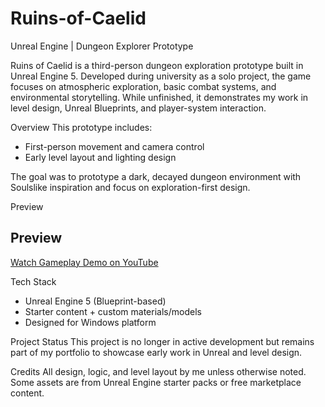 # Ruins-of-Caelid
Unreal Engine | Dungeon Explorer Prototype

Ruins of Caelid is a third-person dungeon exploration prototype built in Unreal Engine 5. Developed during university as a solo project, the game focuses on atmospheric exploration, basic combat systems, and environmental storytelling. While unfinished, it demonstrates my work in level design, Unreal Blueprints, and player-system interaction.

Overview
This prototype includes:
- First-person movement and camera control
- Early level layout and lighting design

The goal was to prototype a dark, decayed dungeon environment with Soulslike inspiration and focus on exploration-first design.

Preview
## Preview

[Watch Gameplay Demo on YouTube](https://www.youtube.com/watch?v=UrK6aWSsmpA)

Tech Stack
- Unreal Engine 5 (Blueprint-based)
- Starter content + custom materials/models
- Designed for Windows platform

Project Status
This project is no longer in active development but remains part of my portfolio to showcase early work in Unreal and level design.

Credits
All design, logic, and level layout by me unless otherwise noted. Some assets are from Unreal Engine starter packs or free marketplace content.

